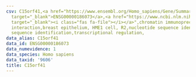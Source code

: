 ```yaml
---
csv: C15orf41,<a href="https://www.ensembl.org/Homo_sapiens/Gene/Summary?db=core;g=ENSG00000186073"
  target="_blank">ENSG00000186073</a>,<a href="https://www.ncbi.nlm.nih.gov/pubmed/22863008"
  target="_blank"><i class="fas fa-file"></i></a>",chromatin immunoprecipitation assay,direct
  interaction,breast epithelium, HME1 cell, R2,nucleotide sequence identification,nucleotide
  sequence identification,transcriptional regulation,
data_alias: C15orf41
data_id: ENSG00000186073
data_numevidence: 1
data_species: Homo sapiens
data_taxid: '9606'
title: C15orf41
---
```

